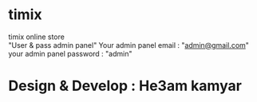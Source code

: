 # timix
timix online store
<br/>
"User & pass admin panel"
Your admin panel email : "admin@gmail.com"
your admin panel password : "admin"
<br/>
# Design & Develop : He3am kamyar
